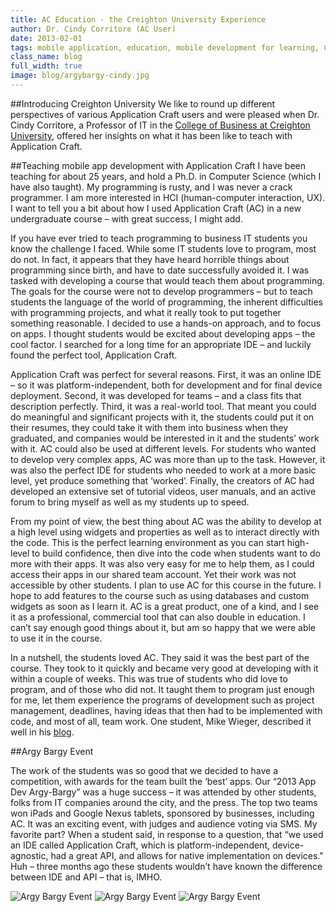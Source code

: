 ```yaml
---
title: AC Education - the Creighton University Experience
author: Dr. Cindy Corritore (AC User)
date: 2013-02-01
tags: mobile application, education, mobile development for learning, Creighton University, Argy Bargy
class_name: blog
full_width: true
image: blog/argybargy-cindy.jpg
---
```


##Introducing Creighton University
We like to round up different perspectives of various Application Craft users and were pleased when Dr. Cindy Corritore, a Professor of IT in the [College of Business at Creighton University](http://business.creighton.edu/), offered her insights on what it has been like to teach with Application Craft.

##Teaching mobile app development with Application Craft
I have been teaching for about 25 years, and hold a Ph.D. in Computer Science (which I have also taught). My programming is rusty, and I was never a crack programmer. I am more interested in HCI (human-computer interaction, UX). I want to tell you a bit about how I used Application Craft (AC) in a new undergraduate course – with great success, I might add. 

If you have ever tried to teach programming to business IT students you know the challenge I faced. While some IT students love to program, most do not. In fact, it appears that they have heard horrible things about programming since birth, and have to date successfully avoided it. I was tasked with developing a course that would teach them about programming. The goals for the course were not to develop programmers – but to teach students the language of the world of programming, the inherent difficulties with programming projects, and what it really took to put together something reasonable. I decided to use a hands-on approach, and to focus on apps. I thought students would be excited about developing apps – the cool factor. I searched for a long time for an appropriate IDE – and luckily found the perfect tool, Application Craft. 

Application Craft was perfect for several reasons. First, it was an online IDE – so it was platform-independent, both for development and for final device deployment. Second, it was developed for teams – and a class fits that description perfectly. Third, it was a real-world tool. That meant you could do meaningful and significant projects with it, the students could put it on their resumes, they could take it with them into business when they graduated, and companies would be interested in it and the students’ work with it. AC could also be used at different levels. For students who wanted to develop very complex apps, AC was more than up to the task. However, it was also the perfect IDE for students who needed to work at a more basic level, yet produce something that ‘worked’. Finally, the creators of AC had developed an extensive set of tutorial videos, user manuals, and an active forum to bring myself as well as my students up to speed. 

From my point of view, the best thing about AC was the ability to develop at a high level using widgets and properties as well as to interact directly with the code. This is the perfect learning environment as you can start high-level to build confidence, then dive into the code when students want to do more with their apps. It was also very easy for me to help them, as I could access their apps in our shared team account. Yet their work was not accessible by other students. I plan to use AC for this course in the future. I hope to add features to the course such as using databases and custom widgets as soon as I learn it. AC is a great product, one of a kind, and I see it as a professional, commercial tool that can also double in education. I can’t say enough good things about it, but am so happy that we were able to use it in the course. 

In a nutshell, the students loved AC. They said it was the best part of the course. They took to it quickly and became very good at developing with it within a couple of weeks. This was true of students who did love to program, and of those who did not. It taught them to program just enough for me, let them experience the programs of development such as project management, deadlines, having ideas that then had to be implemented with code, and most of all, team work. One student, Mike Wieger, described it well in his [blog](http://tinyurl.com/b2nsn7d).

##Argy Bargy Event

The work of the students was so good that we decided to have a competition, with awards for the team built the ‘best’ apps. Our “2013 App Dev Argy-Bargy” was a huge success – it was attended by other students, folks from IT companies around the city, and the press. The top two teams won iPads and Google Nexus tablets, sponsored by businesses, including AC. It was an exciting event, with judges and audience voting via SMS. My favorite part? When a student said, in response to a question, that “we used an IDE called Application Craft, which is platform-independent, device-agnostic, had a great API, and allows for native implementation on devices." Huh – three months ago these students wouldn’t have known the difference between IDE and API – that is, IMHO. 

![Argy Bargy Event](/img/blog/argybargy.jpg "Argy Bargy Event")
![Argy Bargy Event](/img/blog/argybargy2.jpg "Argy Bargy Event")
![Argy Bargy Event](/img/blog/argybargy3.jpg "Argy Bargy Event")